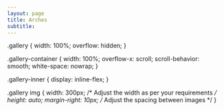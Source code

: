 ```yaml
---
layout: page
title: Arches
subtitle: 
---
```

.gallery {
  width: 100%;
  overflow: hidden;
}

.gallery-container {
  width: 100%;
  overflow-x: scroll;
  scroll-behavior: smooth;
  white-space: nowrap;
}

.gallery-inner {
  display: inline-flex;
}

.gallery img {
  width: 300px; /* Adjust the width as per your requirements */
  height: auto;
  margin-right: 10px; /* Adjust the spacing between images */
}
